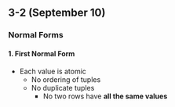 ## 3-2 (September 10)

### Normal Forms

#### 1. First Normal Form
  - Each value is atomic
    - No ordering of tuples
    - No duplicate tuples
      - No two rows have **all the same values**
